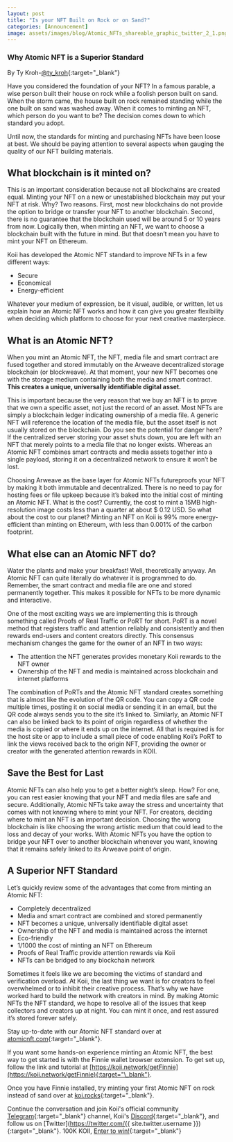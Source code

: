 ```yaml
---
layout: post
title: "Is your NFT Built on Rock or on Sand?"
categories: [Announcement]
image: assets/images/blog/Atomic_NFTs_shareable_graphic_twitter_2_1.png
---
```


### Why Atomic NFT is a Superior Standard

By Ty Kroh-[@ty_kroh](https://twitter.com/ty_kroh){:target="\_blank"}

Have you considered the foundation of your NFT? In a famous parable, a wise person built their house on rock while a foolish person built on sand. When the storm came, the house built on rock remained standing while the one built on sand was washed away. When it comes to minting an NFT, which person do you want to be? The decision comes down to which standard you adopt.

Until now, the standards for minting and purchasing NFTs have been loose at best. We should be paying attention to several aspects when gauging the quality of our NFT building materials.

## What blockchain is it minted on?

This is an important consideration because not all blockchains are created equal. Minting your NFT on a new or unestablished blockchain may put your NFT at risk. Why? Two reasons. First, most new blockchains do not provide the option to bridge or transfer your NFT to another blockchain. Second, there is no guarantee that the blockchain used will be around 5 or 10 years from now. Logically then, when minting an NFT, we want to choose a blockchain built with the future in mind. But that doesn’t mean you have to mint your NFT on Ethereum.

Koii has developed the Atomic NFT standard to improve NFTs in a few different ways:

- Secure
- Economical
- Energy-efficient

Whatever your medium of expression, be it visual, audible, or written, let us explain how an Atomic NFT works and how it can give you greater flexibility when deciding which platform to choose for your next creative masterpiece.

## What is an Atomic NFT?

When you mint an Atomic NFT, the NFT, media file and smart contract are fused together and stored immutably on the Arweave decentralized storage blockchain (or blockweave). At that moment, your new NFT becomes one with the storage medium containing both the media and smart contract. <b>This creates a unique, universally identifiable digital asset.</b>

This is important because the very reason that we buy an NFT is to prove that we own a specific asset, not just the record of an asset. Most NFTs are simply a blockchain ledger indicating ownership of a media file. A generic NFT will reference the location of the media file, but the asset itself is not usually stored on the blockchain. Do you see the potential for danger here? If the centralized server storing your asset shuts down, you are left with an NFT that merely points to a media file that no longer exists. Whereas an Atomic NFT combines smart contracts and media assets together into a single payload, storing it on a decentralized network to ensure it won’t be lost.

Choosing Arweave as the base layer for Atomic NFTs futureproofs your NFT by making it both immutable and decentralized. There is no need to pay for hosting fees or file upkeep because it’s baked into the initial cost of minting an Atomic NFT. What is the cost? Currently, the cost to mint a 15MB high-resolution image costs less than a quarter at about $ 0.12 USD. So what about the cost to our planet? Minting an NFT on Koii is 99% more energy-efficient than minting on Ethereum, with less than 0.001% of the carbon footprint.

## What else can an Atomic NFT do?

Water the plants and make your breakfast! Well, theoretically anyway. An Atomic NFT can quite literally do whatever it is programmed to do. Remember, the smart contract and media file are one and stored permanently together. This makes it possible for NFTs to be more dynamic and interactive.

One of the most exciting ways we are implementing this is through something called Proofs of Real Traffic or PoRT for short. PoRT is a novel method that registers traffic and attention reliably and consistently and then rewards end-users and content creators directly. This consensus mechanism changes the game for the owner of an NFT in two ways:

- The attention the NFT generates provides monetary Koii rewards to the NFT owner
- Ownership of the NFT and media is maintained across blockchain and internet platforms

The combination of PoRTs and the Atomic NFT standard creates something that is almost like the evolution of the QR code. You can copy a QR code multiple times, posting it on social media or sending it in an email, but the QR code always sends you to the site it’s linked to. Similarly, an Atomic NFT can also be linked back to its point of origin regardless of whether the media is copied or where it ends up on the internet. All that is required is for the host site or app to include a small piece of code enabling Koii’s PoRT to link the views received back to the origin NFT, providing the owner or creator with the generated attention rewards in KOII.

## Save the Best for Last

Atomic NFTs can also help you to get a better night’s sleep. How? For one, you can rest easier knowing that your NFT and media files are safe and secure. Additionally, Atomic NFTs take away the stress and uncertainty that comes with not knowing where to mint your NFT. For creators, deciding where to mint an NFT is an important decision. Choosing the wrong blockchain is like choosing the wrong artistic medium that could lead to the loss and decay of your works. With Atomic NFTs you have the option to bridge your NFT over to another blockchain whenever you want, knowing that it remains safely linked to its Arweave point of origin.

## A Superior NFT Standard

Let’s quickly review some of the advantages that come from minting an Atomic NFT:

- Completely decentralized
- Media and smart contract are combined and stored permanently
- NFT becomes a unique, universally identifiable digital asset
- Ownership of the NFT and media is maintained across the internet
- Eco-friendly
- 1/1000 the cost of minting an NFT on Ethereum
- Proofs of Real Traffic provide attention rewards via Koii
- NFTs can be bridged to any blockchain network

Sometimes it feels like we are becoming the victims of standard and verification overload. At Koii, the last thing we want is for creators to feel overwhelmed or to inhibit their creative process. That’s why we have worked hard to build the network with creators in mind. By making Atomic NFTs the NFT standard, we hope to resolve all of the issues that keep collectors and creators up at night. You can mint it once, and rest assured it’s stored forever safely.

Stay up-to-date with our Atomic NFT standard over at [atomicnft.com](https://atomicnft.com/en/){:target="\_blank"}.

If you want some hands-on experience minting an Atomic NFT, the best way to get started is with the Finnie wallet browser extension. To get set up, follow the link and tutorial at [https://koii.network/getFinnie](https://koii.network/getFinnie){:target="\_blank"}.

Once you have Finnie installed, try minting your first Atomic NFT on rock instead of sand over at [koi.rocks](https://koi.rocks/){:target="\_blank"}.

Continue the conversation and join Koii's official community [Telegram](https://t.me/joinchat/OEHs_8T9-8ZhZmU5){:target="\_blank"} channel, Koii's [Discord](https://discord.gg/koii-network){:target="\_blank"}, and follow us on [Twitter](https://twitter.com/{{ site.twitter.username }}){:target="\_blank"}. 100K KOII, [Enter to win!](https://gleam.io/c3Cwz/-welcome-to-the-koii-drop-){:target="\_blank"}
